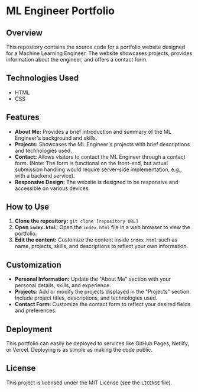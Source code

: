 # ML Engineer Portfolio

## Overview

This repository contains the source code for a portfolio website designed for a Machine Learning Engineer. The website showcases projects, provides information about the engineer, and offers a contact form.

## Technologies Used

*   HTML
*   CSS

## Features

*   **About Me:** Provides a brief introduction and summary of the ML Engineer's background and skills.
*   **Projects:** Showcases the ML Engineer's projects with brief descriptions and technologies used.
*   **Contact:**  Allows visitors to contact the ML Engineer through a contact form.  (Note: The form is functional on the front-end, but actual submission handling would require server-side implementation, e.g., with a backend service).
*   **Responsive Design:** The website is designed to be responsive and accessible on various devices.

## How to Use

1.  **Clone the repository:** `git clone [repository URL]`
2.  **Open `index.html`:** Open the `index.html` file in a web browser to view the portfolio.
3.  **Edit the content:** Customize the content inside `index.html` such as name, projects, skills, and descriptions to reflect your own information.

## Customization

*   **Personal Information:**  Update the "About Me" section with your personal details, skills, and experience.
*   **Projects:** Add or modify the projects displayed in the "Projects" section. Include project titles, descriptions, and technologies used.
*   **Contact Form:** Customize the contact form to reflect your desired fields and preferences.

## Deployment

This portfolio can easily be deployed to services like GitHub Pages, Netlify, or Vercel. Deploying is as simple as making the code public.

## License

This project is licensed under the MIT License (see the `LICENSE` file).

